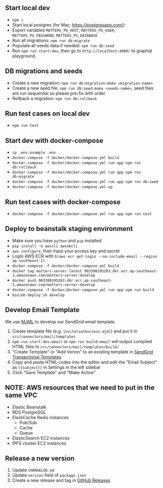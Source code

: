 ## Start local dev

- `npm i`
- Start local postgres (for Mac: https://postgresapp.com/)
- Export variables `MATTERS_PG_HOST`, `MATTERS_PG_USER`, `MATTERS_PG_PASSWORD`, `MATTERS_PG_DATABASE`
- Run all migrations: `npm run db:migrate`
- Populate all seeds data if needed: `npm run db:seed`
- Run `npm run start:dev`, then go to `http://localhost:4000/` to graphql playground.

## DB migrations and seeds

- Create a new migration: `npm run db:migration:make <migration-name>`
- Create a new seed file: `npm run db:seed:make <seeds-name>`, seed files are run sequential so please pre-fix with order
- Rollback a migration: `npm run db:rollback`

## Run test cases on local dev

- `npm run test`

## Start dev with docker-compose

- `cp .env.example .env`
- `docker-compose -f docker/docker-compose.yml build`
- `docker-compose -f docker/docker-compose.yml run app npm run db:rollback`
- `docker-compose -f docker/docker-compose.yml run app npm run db:migrate`
- `docker-compose -f docker/docker-compose.yml run app npm run db:seed`
- `docker-compose -f docker/docker-compose.yml up`

## Run test cases with docker-compose

- `docker-compose -f docker/docker-compose.yml run app npm run test`

## Deploy to beanstalk staging environment

- Make sure you have `python` and `pip` installed
- `pip install -U awscli awsebcli`
- `aws configure`, then input your access key and secret
- Login AWS ECR with `$(aws ecr get-login --no-include-email --region ap-southeast-1)`
- `docker-compose -f docker/docker-compose.yml build`
- `docker tag matters-server:latest 903380195283.dkr.ecr.ap-southeast-1.amazonaws.com/matters-server:develop`
- `docker push 903380195283.dkr.ecr.ap-southeast-1.amazonaws.com/matters-server:develop`
- `docker-compose -f docker/docker-compose.yml run app npm run build`
- `bin/eb-deploy.sh develop`

## Develop Email Template

We use [MJML](https://mjml.io) to develop our SendGrid email template.

1. Create template file (e.g. `invitationSuccess.mjml`) and put it in `src/connectors/mail/templates`
2. `npm run start:dev:email` or `npm run build:email` will output compiled HTML files to `src/connectors/mail/templates/build/`
3. "Create Template" or "Add Verion" to an existing template in [SendGrid Transactional Templates](https://sendgrid.com/dynamic_templates)
4. Copy and paste HTML codes into the editor and edit the "Email Subject" as `{{subject}}` in Settings in the left sidebar
5. Click "Save Template" and "Make Active"

## NOTE: AWS resources that we need to put in the same VPC

- Elastic Beanstalk
- RDS PostgreSQL
- ElastiCache Redis instances
  - Pub/Sub
  - Cache
  - Queue
- ElasticSearch EC2 instances
- IPFS cluster EC2 instances

## Release a new version

1. Update `CHANGELOG.md`
2. Update `version` field of `package.json`
3. Create a new release and tag in [GitHub Releases](https://github.com/thematters/matters-web/releases)
